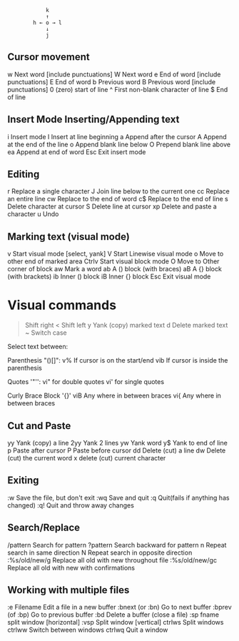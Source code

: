                 k
                ↑
            h ← o → l
                ↓
                j


Cursor movement
---------------
w  Next word [include punctuations]
W  Next word
e  End of word [include punctuations]
E  End of word
b  Previous word
B  Previous word [include punctuations]
0  (zero) start of line
^  First non-blank character of line
$  End of line

Insert Mode Inserting/Appending text
------------------------------------
i  Insert mode
I  Insert at line beginning
a  Append after the cursor
A  Append at the end of the line
o  Append blank line below
O  Prepend blank line above
ea  Append at end of word
Esc Exit insert mode

Editing
-------
r   Replace a single character
J   Join line below to the current one
cc  Replace an entire line
cw  Replace to the end of word
c$  Replace to the end of line
s   Delete character at cursor
S   Delete line at cursor
xp  Delete and paste a character
u   Undo

Marking text (visual mode)
--------------------------
v      Start visual mode [select, yank]
V      Start Linewise visual mode
o      Move to other end of marked area
Ctrlv  Start visual block mode
O      Move to Other corner of block
aw     Mark a word
ab     A () block (with braces)
aB     A {} block (with brackets)
ib     Inner () block
iB     Inner {} block
Esc    Exit visual mode

Visual commands
===============
>   Shift right
<   Shift left
y   Yank (copy) marked text
d   Delete marked text
~   Switch case

Select text between:

Parenthesis "()[]":
v%  If cursor is on the start/end
vib If cursor is inside the parenthesis

Quotes '"'':
vi" for double quotes
vi' for single quotes

Curly Brace Block '{}'
viB   Any where in between braces
vi{   Any where in between braces


Cut and Paste
-------------
yy  Yank (copy) a line
2yy Yank 2 lines
yw  Yank word
y$  Yank to end of line
p   Paste after cursor
P   Paste before cursor
dd  Delete (cut) a line
dw  Delete (cut) the current word
x   delete (cut) current character

Exiting
-------
:w  Save the file, but don't exit
:wq Save and quit
:q  Quit(fails if anything has changed)
:q! Quit and throw away changes

Search/Replace
--------------
/pattern   Search for pattern
?pattern   Search backward for pattern
n   Repeat search in same direction
N   Repeat search in opposite direction
:%s/old/new/g  Replace all old with new
               throughout file
:%s/old/new/gc Replace all old with new
               with confirmations

Working with multiple files
---------------------------
:e Filename Edit a file in a new buffer
:bnext (or :bn) Go to next buffer
:bprev (of :bp) Go to previous buffer
:bd  Delete a buffer (close a file)
:sp fname  split window [horizontal]
:vsp    Split window [vertical]
ctrlws  Split windows
ctrlww  Switch between windows
ctrlwq  Quit a window
